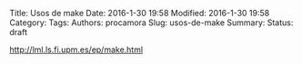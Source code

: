 ﻿Title: Usos de make
Date: 2016-1-30 19:58
Modified: 2016-1-30 19:58
Category:
Tags:
Authors: procamora
Slug: usos-de-make
Summary:
Status: draft


http://lml.ls.fi.upm.es/ep/make.html
